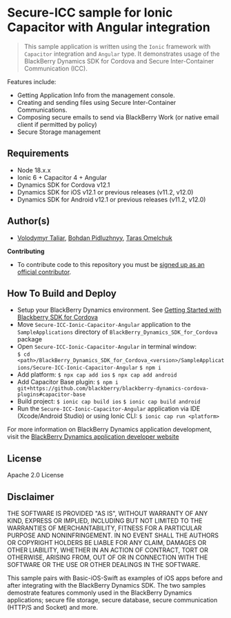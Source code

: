 # Secure-ICC sample for Ionic Capacitor with Angular integration

> This sample application is written using the `Ionic` framework with `Capacitor` integration and `Angular` type.
> It demonstrates usage of the BlackBerry Dynamics SDK for Cordova and Secure Inter-Container Communication (ICC).

Features include:

- Getting Application Info from the management console.
- Creating and sending files using Secure Inter-Container Communications.
- Composing secure emails to send via BlackBerry Work (or native email client if permitted by policy)
- Secure Storage management

## Requirements

- Node 18.x.x
- Ionic 6 + Capacitor 4 + Angular
- Dynamics SDK for Cordova v12.1
- Dynamics SDK for iOS v12.1 or previous releases (v11.2, v12.0)
- Dynamics SDK for Android v12.1 or previous releases (v11.2, v12.0)

## Author(s)

- [Volodymyr Taliar](mailto:vtaliar@blackberry.com), [Bohdan Pidluzhnyy](mailto:bpidluzhnyy@blackberry.com), [Taras Omelchuk](mailto:tomelchuk@blackberry.com)

**Contributing**

- To contribute code to this repository you must be
  [signed up as an official contributor](http://blackberry.github.com/howToContribute.html).

## How To Build and Deploy

- Setup your BlackBerry Dynamics environment. See [Getting Started with Blackberry SDK for Cordova](https://docs.blackberry.com/en/development-tools/blackberry-dynamics-sdk-cordova/latest)
- Move `Secure-ICC-Ionic-Capacitor-Angular` application to the `SampleApplications` directory of `BlackBerry_Dynamics_SDK_for_Cordova` package
- Open `Secure-ICC-Ionic-Capacitor-Angular` in terminal window:  
  `$ cd <path>/BlackBerry_Dynamics_SDK_for_Cordova_<version>/SampleApplications/Secure-ICC-Ionic-Capacitor-Angular`
  `$ npm i`
- Add platform:
  `$ npx cap add ios`
  `$ npx cap add android`
- Add Capacitor Base plugin:
  `$ npm i git+https://github.com/blackberry/blackberry-dynamics-cordova-plugins#capacitor-base`
- Build project:
  `$ ionic cap build ios`
  `$ ionic cap build android`
- Run the `Secure-ICC-Ionic-Capacitor-Angular` application via IDE (Xcode/Android Studio) or using Ionic CLI:
  `$ ionic cap run <platform>`

For more information on BlackBerry Dynamics application development, visit the [BlackBerry Dynamics application developer website](https://developers.blackberry.com/dynamics)

## License

Apache 2.0 License

## Disclaimer

THE SOFTWARE IS PROVIDED "AS IS", WITHOUT WARRANTY OF ANY KIND, EXPRESS OR IMPLIED, INCLUDING BUT NOT LIMITED TO THE WARRANTIES OF MERCHANTABILITY, FITNESS FOR A PARTICULAR PURPOSE AND NONINFRINGEMENT. IN NO EVENT SHALL THE AUTHORS OR COPYRIGHT HOLDERS BE LIABLE FOR ANY CLAIM, DAMAGES OR OTHER LIABILITY, WHETHER IN AN ACTION OF CONTRACT, TORT OR OTHERWISE, ARISING FROM, OUT OF OR IN CONNECTION WITH THE SOFTWARE OR THE USE OR OTHER DEALINGS IN THE SOFTWARE.

This sample pairs with Basic-iOS-Swift as examples of iOS apps before and after integrating with the BlackBerry Dynamics SDK. The two samples demostrate features commonly used in the BlackBerry Dynamics applications; secure file storage, secure database, secure communication (HTTP/S and Socket) and more.
